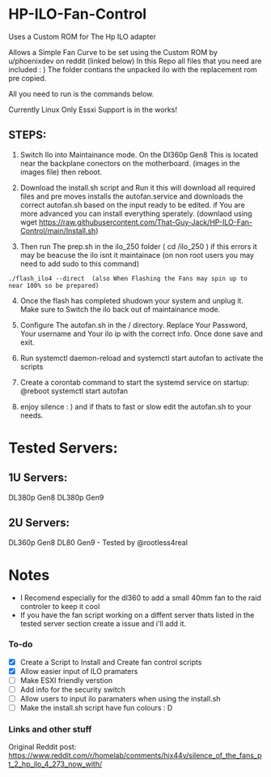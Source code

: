# HP-ILO-Fan-Control
Uses a Custom ROM for The Hp ILO adapter

Allows a Simple Fan Curve to be set using the Custom ROM by u/phoenixdev on reddit (linked below)
In this Repo all files that you need are included : )
The folder contians the unpacked ilo with the replacement rom pre copied. 

All you need to run is the commands below.

Currently Linux Only Essxi Support is in the works!

## STEPS:

1. Switch Ilo into Maintainance mode. On the Dl360p Gen8 This is located near the backplane conectors on the motherboard. (images in the images file) then reboot.

2. Download the install.sh script and Run it this will download all required files and pre moves installs the autofan.service and downloads the correct autofan.sh based on the input ready to be edited. if You are more advanced  you can install everything sperately.
(downlaod using wget https://raw.githubusercontent.com/That-Guy-Jack/HP-ILO-Fan-Control/main/Install.sh)

3. Then run The prep.sh in the ilo_250 folder ( cd /ilo_250 ) if this errors it may be beacuse the ilo isnt it maintainace (on non root users you may need to add sudo to this command)
>

    ./flash_ilo4 --direct  (also When Flashing the Fans may spin up to near 100% so be prepared)
   

4. Once the flash has completed shudown your system and unplug it. Make sure to Switch the ilo back out of maintainance mode.  

5. Configure The autofan.sh in the / directory. Replace Your Password, Your username and Your ilo ip with the correct info. Once done save and exit.

6. Run systemctl daemon-reload and systemctl start autofan to activate the scripts

7. Create a corontab command to start the systemd service on startup: @reboot systemctl start autofan

8. enjoy silence : ) and if thats to fast or slow edit the autofan.sh to your needs.


# Tested Servers:
## 1U Servers:
DL380p Gen8
DL380p Gen9
## 2U Servers:
DL360p Gen8
DL80 Gen9 - Tested by @rootless4real

# Notes
- I Recomend especially for the dl360 to add a small 40mm fan to the raid controler to keep it cool
- If you have the fan script working on a diffent server thats listed in the tested server section create a issue and i'll add it.
### To-do
- [x] Create a Script to Install and Create fan control scripts
- [x] Allow easier input of ILO pramaters
- [ ] Make ESXI friendly verstion
- [ ] Add info for the security switch
- [ ] Allow users to input ilo paramaters when using the install.sh 
- [ ] Make the install.sh script have fun colours : D
 
 ### Links and other stuff
Original Reddit post: https://www.reddit.com/r/homelab/comments/hix44v/silence_of_the_fans_pt_2_hp_ilo_4_273_now_with/ 
